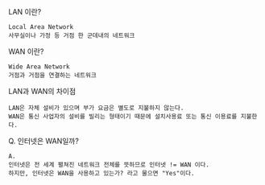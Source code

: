 LAN 이란?
```
Local Area Network
사무실이나 가정 등 거점 한 군데내의 네트워크
```

WAN 이란?
```
Wide Area Network
거점과 거점을 연결하는 네트워크
```

LAN과 WAN의 차이점
```
LAN은 자체 설비가 있으며 부가 요금은 별도로 지불하지 않는다.
WAN은 통신 사업자의 설비를 빌리는 형태이기 때문에 설치사용료 또는 통신 이용료를 지불한다.
```

Q. 인터넷은 WAN일까?
```
A.
인터넷은 전 세계 펼쳐진 네트워크 전체를 뜻하므로 인터넷 != WAN 이다.
하지만, 인터넷은 WAN을 사용하고 있는가? 라고 물으면 "Yes"이다.
```
